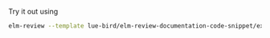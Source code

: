 Try it out using

```bash
elm-review --template lue-bird/elm-review-documentation-code-snippet/example
```
